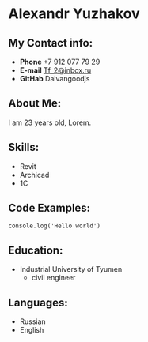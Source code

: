 # Alexandr Yuzhakov

## My Contact info:

* __Phone__ +7 912 077 79 29
* __E-mail__ Tf_2@inbox.ru
* __GitHab__ Daivangoodjs

## About Me:
I am 23 years old, Lorem. 

## Skills:
* Revit
* Archicad
* 1C
## Code Examples:

`console.log('Hello world')`

## Education:

* Industrial University of Tyumen
  + civil engineer

## Languages:
* Russian
* English
